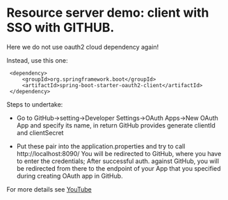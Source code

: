 # Resource server demo: client with SSO with GITHUB.

Here we do not use oauth2 cloud dependency again!

Instead, use this one:

```
 <dependency>
     <groupId>org.springframework.boot</groupId>
     <artifactId>spring-boot-starter-oauth2-client</artifactId>
 </dependency>
```

Steps to undertake:

* Go to GitHub->setting->Developer Settings->OAuth Apps->New OAuth App
and specify its name, in return GitHub provides generate clientId and clientSecret

* Put these pair into the application.properties and try to call http://localhost:8090/
You will be redirected to GitHub, where you have to enter the credentials;
After successful auth. against GitHub, you will be redirected from there to the endpoint of your App that you specified during creating OAuth app in GitHub.


For more details see
[YouTube](https://www.youtube.com/watch?v=ApEVbx4Sz_k&list=PLEocw3gLFc8XRaRBZkhBEZ_R3tmvfkWZz&index=22)